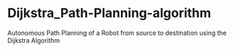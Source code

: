# Dijkstra_Path-Planning-algorithm
Autonomous Path Planning of a Robot from source to destination using the Dijkstra Algorithm 
